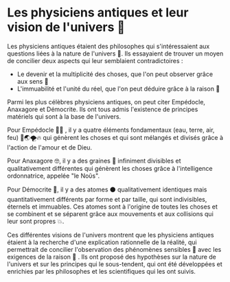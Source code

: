 # Les physiciens antiques et leur vision de l'univers 🌌

Les physiciens antiques étaient des philosophes qui s'intéressaient aux questions liées à la nature de l'univers 🌌. Ils essayaient de trouver un moyen de concilier deux aspects qui leur semblaient contradictoires :
- Le devenir et la multiplicité des choses, que l'on peut observer grâce aux sens 👀
- L'immuabilité et l'unité du réel, que l'on peut déduire grâce à la raison 🧠

Parmi les plus célèbres physiciens antiques, on peut citer Empédocle, Anaxagore et Démocrite. Ils ont tous admis l'existence de principes matériels qui sont à la base de l'univers.

Pour Empédocle 🧙‍♂️ , il y a quatre éléments fondamentaux (eau, terre, air, feu) 🌊🌏🌪🔥 qui génèrent les choses et qui sont mélangés et divisés grâce à l'action de l'amour et de Dieu.

Pour Anaxagore 🤓, il y a des graines 🌱 infiniment divisibles et qualitativement différentes qui génèrent les choses grâce à l'intelligence ordonnatrice, appelée "le Noῦs".

Pour Démocrite 🧐, il y a des atomes ⚫ qualitativement identiques mais quantitativement différents par forme et par taille, qui sont indivisibles, éternels et immuables. Ces atomes sont à l'origine de toutes les choses et se combinent et se séparent grâce aux mouvements et aux collisions qui leur sont propres 💥.

Ces différentes visions de l'univers montrent que les physiciens antiques étaient à la recherche d'une explication rationnelle de la réalité, qui permettrait de concilier l'observation des phénomènes sensibles 👀 avec les exigences de la raison 🧠 . Ils ont proposé des hypothèses sur la nature de l'univers et sur les principes qui le sous-tendent, qui ont été développées et enrichies par les philosophes et les scientifiques qui les ont suivis.

